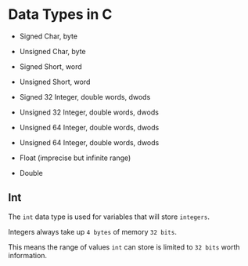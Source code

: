 # Data Types in C

  - Signed Char, byte

  - Unsigned Char, byte

  - Signed Short, word

  - Unsigned Short, word

  - Signed 32 Integer, double words, dwods

  - Unsigned 32 Integer, double words, dwods

  - Unsigned 64 Integer, double words, dwods

  - Unsigned 64 Integer, double words, dwods

  - Float (imprecise but infinite range)

  - Double

## Int

The `int` data type is used for variables that will store `integers`.

Integers always take up `4 bytes` of memory `32 bits`.

This means the range of values `int` can store is limited to `32 bits` worth information.
